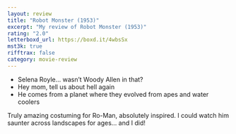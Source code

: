 ```yaml
---
layout: review
title: "Robot Monster (1953)"
excerpt: "My review of Robot Monster (1953)"
rating: "2.0"
letterboxd_url: https://boxd.it/4wbsSx
mst3k: true
rifftrax: false
category: movie-review
---
```


- Selena Royle… wasn’t Woody Allen in that?
- Hey mom, tell us about hell again
- He comes from a planet where they evolved from apes and water coolers

Truly amazing costuming for Ro-Man, absolutely inspired. I could watch him saunter across landscapes for ages… and I did!
